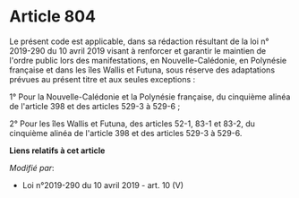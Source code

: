 # Article 804

Le présent code est applicable, dans sa rédaction résultant de la loi n° 2019-290 du 10 avril 2019 visant à renforcer et
garantir le maintien de l'ordre public lors des manifestations, en Nouvelle-Calédonie, en Polynésie française et dans les
îles Wallis et Futuna, sous réserve des adaptations prévues au présent titre et aux seules exceptions :

1° Pour la Nouvelle-Calédonie et la Polynésie française, du cinquième alinéa de l'article 398 et des articles 529-3 à 529-6 ;

2° Pour les îles Wallis et Futuna, des articles 52-1, 83-1 et 83-2, du cinquième alinéa de l'article 398 et des articles
529-3 à 529-6.

**Liens relatifs à cet article**

_Modifié par_:

  - Loi n°2019-290 du 10 avril 2019 - art. 10 (V)

